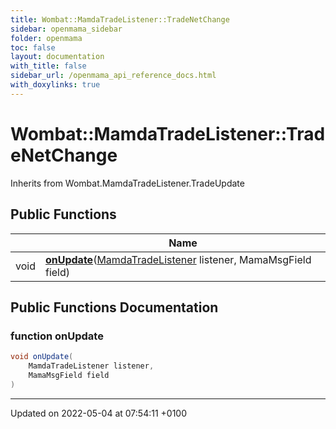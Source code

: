 ```yaml
---
title: Wombat::MamdaTradeListener::TradeNetChange
sidebar: openmama_sidebar
folder: openmama
toc: false
layout: documentation
with_title: false
sidebar_url: /openmama_api_reference_docs.html
with_doxylinks: true
---
```


# Wombat::MamdaTradeListener::TradeNetChange





Inherits from Wombat.MamdaTradeListener.TradeUpdate

## Public Functions

|                | Name           |
| -------------- | -------------- |
| void | **[onUpdate](classWombat_1_1MamdaTradeListener_1_1TradeNetChange.html#function-onupdate)**([MamdaTradeListener](classWombat_1_1MamdaTradeListener.html) listener, MamaMsgField field) |

## Public Functions Documentation

### function onUpdate

```csharp
void onUpdate(
    MamdaTradeListener listener,
    MamaMsgField field
)
```


-------------------------------

Updated on 2022-05-04 at 07:54:11 +0100